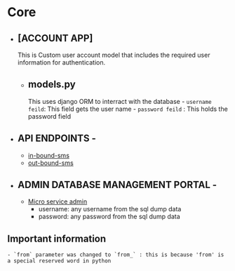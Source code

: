 # Core


- ## [ACCOUNT APP]

  This is Custom user account model that includes the required user information for authentication.

  - ## models.py
    This uses django ORM to interract with the database
        - `username feild`: This field gets the user name
        - `password feild` : This holds the password field


- ## API ENDPOINTS - 
  - [in-bound-sms](https://sms-micro-service.herokuapp.com/api/v1/inbound/sms/)
  - [out-bound-sms](https://sms-micro-service.herokuapp.com/api/v1/outbound/sms/)


- ## ADMIN DATABASE MANAGEMENT PORTAL - 
  - [Micro service admin](https://sms-micro-service.herokuapp.com/admin/)
    - username: any username from the sql dump data
    - password: any password from the sql dump data


## Important information
    - `from` parameter was changed to `from_` : this is because 'from' is a special reserved word in python
